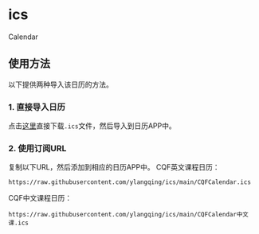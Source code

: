 # ics
Calendar

## 使用方法
以下提供两种导入该日历的方法。

### 1. 直接导入日历
点击[这里](https://github.com/KaitoHH/24-jieqi-ics/releases/download/23_solar_terms_2015-01-01_2050-12-31/23_solar_terms_2015-01-01_2050-12-31.ics)直接下载`.ics`文件，然后导入到日历APP中。

### 2. 使用订阅URL
复制以下URL，然后添加到相应的日历APP中。
CQF英文课程日历：
```
https://raw.githubusercontent.com/ylangqing/ics/main/CQFCalendar.ics
```
CQF中文课程日历：
```
https://raw.githubusercontent.com/ylangqing/ics/main/CQFCalendar中文课.ics
```

